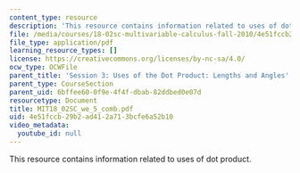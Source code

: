 ```yaml
---
content_type: resource
description: 'This resource contains information related to uses of dot product. '
file: /media/courses/18-02sc-multivariable-calculus-fall-2010/4e51fccb29b2ad412a713bcfe6a52b10_MIT18_02SC_we_5_comb.pdf
file_type: application/pdf
learning_resource_types: []
license: https://creativecommons.org/licenses/by-nc-sa/4.0/
ocw_type: OCWFile
parent_title: 'Session 3: Uses of the Dot Product: Lengths and Angles'
parent_type: CourseSection
parent_uid: 6bffee60-0f9e-4f4f-dbab-82ddbed0e07d
resourcetype: Document
title: MIT18_02SC_we_5_comb.pdf
uid: 4e51fccb-29b2-ad41-2a71-3bcfe6a52b10
video_metadata:
  youtube_id: null
---
```

This resource contains information related to uses of dot product. 